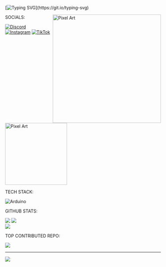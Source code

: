 [![Typing SVG](https://readme-typing-svg.demolab.com?font=Fira+Code&pause=1000&color=00FF7F&width=435&lines=HI+EVERYONE!+IM+AHMAD+ALI+DWIL+ZAYDI.;WELCOME+TO+MY+GITHUB+PROFILE!)](https://git.io/typing-svg)

<img src="https://media.tenor.com/ewkU_Ti-n_AAAAAM/drill-uk-drill.gif" alt="Pixel Art" align="right" width="350">

SOCIALS:

[![Discord](https://img.shields.io/badge/Discord-%237289DA.svg?logo=discord&logoColor=white)](https://discord.gg/sRMmrvTw) 
[![Instagram](https://img.shields.io/badge/Instagram-%23E4405F.svg?logo=Instagram&logoColor=white)](https://instagram.com/im.amli) 
[![TikTok](https://img.shields.io/badge/TikTok-%23000000.svg?logo=TikTok&logoColor=white)](https://tiktok.com/@im.bredet) <br/>
<img src="https://cdnb.artstation.com/p/assets/images/images/034/461/935/original/valeriya-kim-scene-1-wip.gif?1612356643" alt="Pixel Art" align="center" width="200">

TECH STACK:

![Arduino](https://img.shields.io/badge/-Arduino-00979D?style=for-the-badge&logo=Arduino&logoColor=white)

GITHUB STATS:

![](https://github-readme-stats.vercel.app/api?username=AhmadAliDwilZaydi&theme=neon&hide_border=false&include_all_commits=true&count_private=true)
![](https://github-readme-streak-stats.herokuapp.com/?user=AhmadAliDwilZaydi&theme=neon&hide_border=false)<br/>
![](https://github-readme-stats.vercel.app/api/top-langs/?username=AhmadAliDwilZaydi&theme=neon&hide_border=false&include_all_commits=true&count_private=true&layout=compact)

TOP CONTRIBUTED REPO:

![](https://github-contributor-stats.vercel.app/api?username=AhmadAliDwilZaydi&limit=5&theme=neon&combine_all_yearly_contributions=true)

---
[![](https://visitcount.itsvg.in/api?id=AhmadAliDwilZaydi&icon=0&color=0)](https://visitcount.itsvg.in)

<!-- Proudly created with GPRM ( https://gprm.itsvg.in ) -->

<!---
AhmadAliDwilZaydi/AhmadAliDwilZaydi is a ✨ special ✨ repository because its `README.md` (this file) appears on your GitHub profile.
You can click the Preview link to take a look at your changes.
--->
